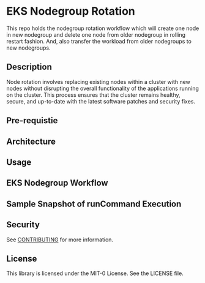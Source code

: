 # EKS Nodegroup Rotation

This repo holds the nodegroup rotation workflow which will create one node in new nodegroup and delete one node from older nodegroup in rolling restart fashion. 
And, also transfer the workload from older nodegroups to new nodegroups.

## Description
Node rotation involves replacing existing nodes within a cluster with new nodes without disrupting the overall functionality of the applications running on the cluster. This process ensures that the cluster remains healthy, secure, and up-to-date with the latest software patches and security fixes.

## Pre-requistie


## Architecture


## Usage

## EKS Nodegroup Workflow


## Sample Snapshot of runCommand Execution


## Security

See [CONTRIBUTING](CONTRIBUTING.md#security-issue-notifications) for more information.

## License

This library is licensed under the MIT-0 License. See the LICENSE file.


